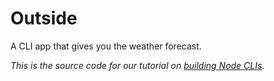 # Outside

A CLI app that gives you the weather forecast.

_This is the source code for our tutorial on [building Node CLIs](https://timber.io/blog)._
